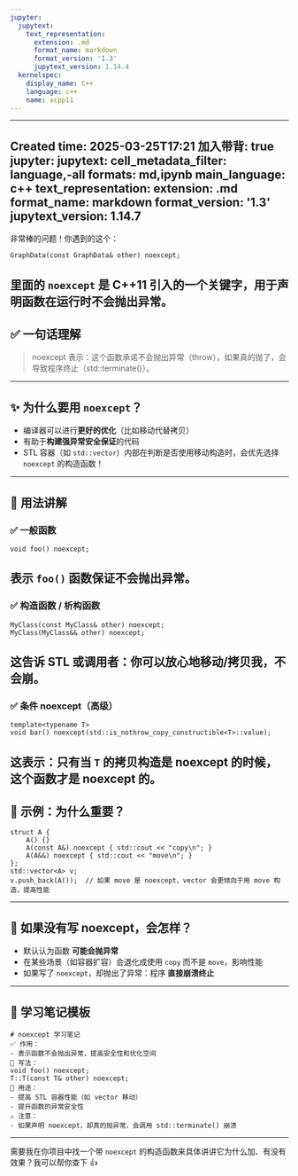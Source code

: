 ```yaml
---
jupyter:
  jupytext:
    text_representation:
      extension: .md
      format_name: markdown
      format_version: '1.3'
      jupytext_version: 1.14.4
  kernelspec:
    display_name: C++
    language: c++
    name: xcpp11
---
```


---
Created time: 2025-03-25T17:21
加入带背: true
jupyter:
  jupytext:
    cell_metadata_filter: language,-all
    formats: md,ipynb
    main_language: c++
    text_representation:
      extension: .md
      format_name: markdown
      format_version: '1.3'
      jupytext_version: 1.14.7
---
非常棒的问题！你遇到的这个：


```
GraphData(const GraphData& other) noexcept;
```

里面的 `noexcept` 是 C++11 引入的一个关键字，用于**声明函数在运行时不会抛出异常**。
---
## ✅ 一句话理解

> noexcept 表示：这个函数承诺不会抛出异常（throw），如果真的抛了，会导致程序终止（std::terminate()）。
---
## ✨ 为什么要用 `noexcept`？
- 编译器可以进行**更好的优化**（比如移动代替拷贝）
- 有助于**构建强异常安全保证**的代码
- STL 容器（如 `std::vector`）内部在判断是否使用移动构造时，会优先选择 `noexcept` 的构造函数！
---
## 🧠 用法讲解
### ✅ 一般函数


```
void foo() noexcept;
```

表示 `foo()` 函数保证不会抛出异常。
---
### ✅ 构造函数 / 析构函数


```
MyClass(const MyClass& other) noexcept;
MyClass(MyClass&& other) noexcept;
```

这告诉 STL 或调用者：你可以放心地移动/拷贝我，不会崩。
---
### ✅ 条件 noexcept（高级）


```
template<typename T>
void bar() noexcept(std::is_nothrow_copy_constructible<T>::value);
```

这表示：只有当 `T` 的拷贝构造是 noexcept 的时候，这个函数才是 noexcept 的。
---
## 📌 示例：为什么重要？


```
struct A {
    A() {}
    A(const A&) noexcept { std::cout << "copy\n"; }
    A(A&&) noexcept { std::cout << "move\n"; }
};
std::vector<A> v;
v.push_back(A());  // 如果 move 是 noexcept，vector 会更倾向于用 move 构造，提高性能
```

---
## 🚨 如果没有写 noexcept，会怎样？
- 默认认为函数 **可能会抛异常**
- 在某些场景（如容器扩容）会退化成使用 `copy` 而不是 `move`，影响性能
- 如果写了 `noexcept`，却抛出了异常：程序 **直接崩溃终止**
---
## 📝 学习笔记模板
```Plain
# noexcept 学习笔记
✅ 作用：
- 表示函数不会抛出异常，提高安全性和优化空间
📌 写法：
void foo() noexcept;
T::T(const T& other) noexcept;
🎯 用途：
- 提高 STL 容器性能（如 vector 移动）
- 提升函数的异常安全性
⚠️ 注意：
- 如果声明 noexcept，却真的抛异常，会调用 std::terminate() 崩溃
```
---
需要我在你项目中找一个带 `noexcept` 的构造函数来具体讲讲它为什么加、有没有效果？我可以帮你查下 👍
